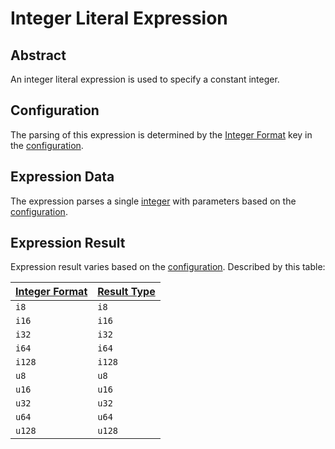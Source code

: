 # Integer Literal Expression

## Abstract

An integer literal expression is used to specify a constant integer.

## Configuration

The parsing of this expression is determined by the [Integer Format](/configuration/Integer%20Format.md) key in the [configuration](/configuration/Configuration.md#configuration-table).

## Expression Data

The expression parses a single [integer](/binary_types/Integer.md) with parameters based on the [configuration](#configuration).

## Expression Result

Expression result varies based on the [configuration](#configuration). Described by this table:

| [Integer Format](/configuration/Integer%20Format.md) | [Result Type](/datatypes/Integer.md) |
| ---------------------------------------------------- | ------------------------------------ |
| `i8`                                                 | `i8`                                 |
| `i16`                                                | `i16`                                |
| `i32`                                                | `i32`                                |
| `i64`                                                | `i64`                                |
| `i128`                                               | `i128`                               |
| `u8`                                                 | `u8`                                 |
| `u16`                                                | `u16`                                |
| `u32`                                                | `u32`                                |
| `u64`                                                | `u64`                                |
| `u128`                                               | `u128`                               |

